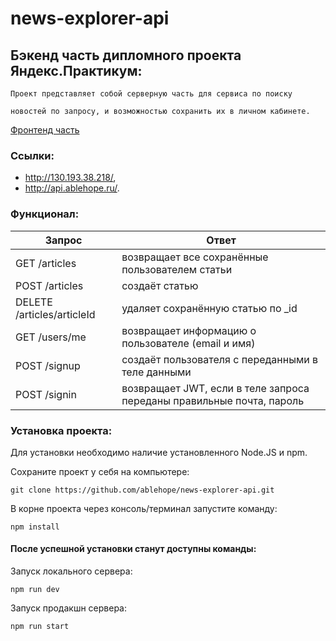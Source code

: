 # news-explorer-api

## Бэкенд часть дипломного проекта Яндекс.Практикум:
```
Проект представляет собой серверную часть для сервиса по поиску

новостей по запросу, и возможностью сохранить их в личном кабинете.
```
[Фронтенд часть](https://github.com/ablehope/news-explorer-frontend)

### Ссылки:
- http://130.193.38.218/,
- http://api.ablehope.ru/.

### Функционал:
| Запрос                                            | Ответ                                                               |
|---------------------------------------------------|---------------------------------------------------------------------|
| GET /articles                                     | возвращает все сохранённые пользователем статьи                     |
| POST /articles                                    | создаёт статью                                                      |
| DELETE /articles/articleId                        | удаляет сохранённую статью  по _id                                  |
| GET /users/me                                     | возвращает информацию о пользователе (email и имя)                  |
| POST /signup                                      | создаёт пользователя с переданными в теле данными                   |
| POST /signin                                      | возвращает JWT, если в теле запроса переданы правильные почта, пароль|

### Установка проекта:

Для установки необходимо наличие установленного Node.JS и npm.

Сохраните проект у себя на компьютере:  
```
git clone https://github.com/ablehope/news-explorer-api.git
```

В корне проекта через консоль/терминал запустите команду:  
```
npm install
```
#### После успешной установки станут доступны команды:  
Запуск локального сервера:  
```
npm run dev
```  
Запуск продакшн сервера:  
```
npm run start
```